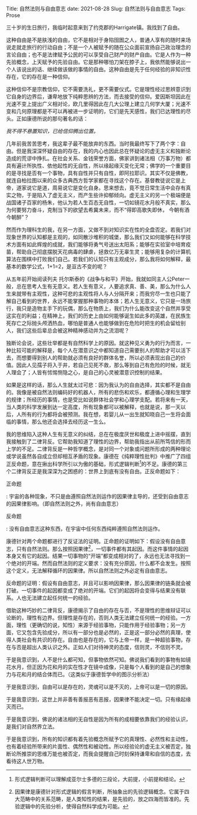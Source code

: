 Title: 自然法则与自由意志
date: 2021-08-28
Slug: 自然法则与自由意志
Tags: Prose


三十岁的生日旅行，我临时起意来到了约克郡的Harrigate镇。我找到了自由。



这种自由是不是肤浅的自由，它不是相对于身陷囹圄之人，普通人享有的随时来场说走就走旅行的行动自由；不是一个人被赋予的随在公众面前宣扬自己政治理念的言论自由；也不是法律赋予公民的可以享受自己财产的财产自由。它是人作为一种先验概念，上天赋予的先验自由。它是那种哪怕刀架在脖子上，我依然能够说出一个人该说出的话、继续做该做的事情的自由。这种自由是先于任何经验的非知识性存在，它的存在是一种信仰。



这种信仰不是宗教信仰，它不需要洗礼，更不需要仪式。它是理性经过思辨意识到它自身的边界后，谦卑地放下纯粹思辨的方法，而去接受的信仰。爱因斯坦因此在光速不变上提出广义相对论，欧几里得因此在几大公理上建立几何学大厦；光速不变和几何原理都是不可以再被进一步证明的，它们是先天感性，我们已达理性的尽头。正如康德所说的那句著名的话：



_我不得不悬置知识，已给信仰腾出位置。_



几年前我苦苦思考，我这辈子最不能放弃的东西。当时我最终写下了两个字：自由。但是我深深怀疑自由的存在，我的内心也因此总在怀疑论的虚无主义和独断论造成的荒谬中挣扎。在社会关系、金钱荣誉方面，佛家讲到诸法相（万事万物）都具有遍计所执性、依他起性的无自性，所以缘起缘灭变化无常；佛学的一个重要目的是寻找是否有一个事物，具有自性并只有自性，即阿拉耶识。其实不仅是佛教，就连自柏拉图以来的众多古典西方哲学家都在寻找这个存在。基督教徒说它是上帝，道家说它是道，周易说它是变化自身。思来想去，竟不觉日常生活中会存有真实之物，于是陷入了虚无主义，而产生些许抑郁倾向。虚无主义的另一个极端便是战国诸子百家的杨朱，他认为若人生百态无自性，一切如镜花水月般不真实，那么为何要努力奋斗，克制当下的欲望去希冀未来，而不“得即高歌失即休， 今朝有酒今朝醉”？



然而作为理科生的我，在另一方面，又做不到对知识实在性的全盘否定。若我们对现象世界的认知都是主观的，如同散沙堆积的城堡，那么我们又如何能够在科学技术方面有如此辉煌的成就，我们能够将勇气号送出太阳系；能够在实验室中培育疫苗，帮助自己彻底摆脱天花病毒的肆虐，拯救亿万无辜生灵；能够用复杂的计算机算法在围棋中打败我们自己。若我们的认知只有主观成分，那么我将如何解释，最基本的数学公式，1+1=2，是亘古不变的呢？



从五年前开始阅读列夫 托尔斯泰的《战争与和平》开始，我就如同主人公Peter一般，总在思考人生有无意义。若人生有意义，人要追求真、善、美，那么为什么人生来就带有主观性，这种可悲的主观性将人与人分隔开来；而我穷尽一生也只能了解自己看到的世界，永远不能掌握那种事物的本体；若人生无意义，它只是一场旅行，我只是造物主手下的玩偶，那么在物质上，我们为什么能改变这个自然并享受这实在的利益；在精神上，我们的历史上由如何能够诞生如此多的英雄，在民族生死存亡之际抛头颅洒热血，哪怕是普通人也能够做到在危险时把生的机会留给别人，我们这些后辈总会被这种精神感动并为之流泪呢？



独断论会说，这些壮举都是有自然科学上的原因。就这种见义勇为的行为而言，一种比较可能的解释是，每个人在潜意识之中都知道自己需要别人的帮助才可以活下去，而想要得到别人的帮助就必须有良好的群体名誉，所以必须表现出自己的价值。因此人见孺子将入于井，若自己见死不救，那么等到自己有危险的时候，就无人理会了；人皆有怵惕恻隐之心，是自己的心灵被潜意识控制的结果。



如果是这样的话，那么人生就太过可悲：因为我认为的自由选择，其实都不是自由的。我像是被自然法则编码好的机器人，所有的悲伤和欢乐，都遵循心理和生理学的规律；所经历的事情，也是受比如说群体社会学和心理学支配。若将来有一天，当人类的科学发展到达一定高度，所有现象都可以被解释，也就是说，那一天以后，人所有的行为都将会被预测。我在想，若婴儿从一出生就知晓自己一生将会面临的事情，那么他还会选择去经历这一生么。





我的思维陷入这种人生有无意义的纠结，总在在极度厌世和极度上进中摇摆，直到我接触到了二律背反。它帮助我知道了理性的边界，帮助我指出从前所笃信的形而上学的不足。二律背反是一种哲学概念，是对同一个对象或问题所形成的两种理论或学说虽然各自成立但却相互矛盾的现象。康德在《纯粹理性批判》中推广了四组正反命题，意在揪出科学所引以为傲的基础，形式逻辑判断[^1]的不足。康德的第三个二律背反正是我深深为之困惑的：世界上到底有没有自由。正反命题如下：



正命题

: 宇宙的各种现象，不只是由遵照自然法则运作的因果律主导的，还受到自由意志的因果律影响。（即自然法则之外，尚有自由意志）



 反命题

: 没有自由意志这种东西，在宇宙中任何东西纯粹遵照自然法则运作。



康德针对两个命题都进行了反证法的证明。正命题的证明如下：假设没有自由意志，只有自然法则。那么按照因果律[^2]，一切事件都有其起因。而这件事情的起因本身又有它的起因。结果一切事物的“开端”都变成相对的了，永远也无法寻找到一个绝对的开端。然而自然法则的定义要求：没有充分原因，什么都不会发生。按照这个定义，无法解释循环的因果律。所以自然法则之外必定有自由意志。



反命题的证明：假设有自由意志，并且可以影响因果律，那么因果律的链条就会被打破。一切事件的起因都变成了绝对的开端。它们的起因将会变得与结果没有联系。人也无法建立起任何统一的经验。





借助这种巧妙的二律背反，康德揭示了自由的存在与否，不是理性的思维辩证可以论断的，理性有边界。但理性是存在的，否则人类无法建立任何统一的经验。一方面，理性（更确切的说，知性）来源于经验事物，只能作用于经验事物；另一方面，它又包含先验成分，所以有一部分也是必然的，正是这一部分必然的真理，使得人类社会有共识的存在。自由也是存在的，它与上帝一样，是一种超验事物，存在与否是超出人类认识之外。正如人们对待神灵的态度，信则灵，不信则不灵。



于是我意识到，人不是什么都可知，但事物依然可知。佛说我们看到的事物有如镜花水月，但正因为花和月的实在性才在镜中成像，只是每个人看到的是自己的想象力与花和月的结合体而已。（这类似于康德哲学中的图示分析法）



于是我意识到，自由可以是存在的，灵魂可以是不灭的，上帝可以是一切的原因。



于是我意识到，这世上并非善有善报恶有恶报，因果律不能决定一切。只有缘起缘灭而已。



于是我意识到，佛说的诸法相的无自性是因为所有的成相要依靠我们的经验认识，是我们对自然界立法。



于是我意识到，所有的知识都有着先验概念所赋予它的真理性、必然性和主动性，也有着经验所带来的片面性、偶然性和被动性。所以经验论的虚无主义被否定，独断论所推崇的思维万能也被否定，而我会提醒自己时刻保持谦卑和自信的态度，去看待这人世万物。



[^1]:形式逻辑判断可以理解成亚尔士多德的三段论，大前提，小前提和结论。



[^2]: 因果律是康德针对形式逻辑的假言判断，所抽象出的先验逻辑概念。它属于四大范畴中的关系范畴，是人类知性的结果，是先验的，放之四海而皆准的。先验逻辑中的先验分析，使得自然科学成为可能。






